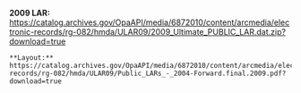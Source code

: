**2009
    LAR:** https://catalog.archives.gov/OpaAPI/media/6872010/content/arcmedia/electronic-records/rg-082/hmda/ULAR09/2009_Ultimate_PUBLIC_LAR.dat.zip?download=true  
    
    **Layout:** https://catalog.archives.gov/OpaAPI/media/6872010/content/arcmedia/electronic-records/rg-082/hmda/ULAR09/Public_LARs_-_2004-Forward.final.2009.pdf?download=true

